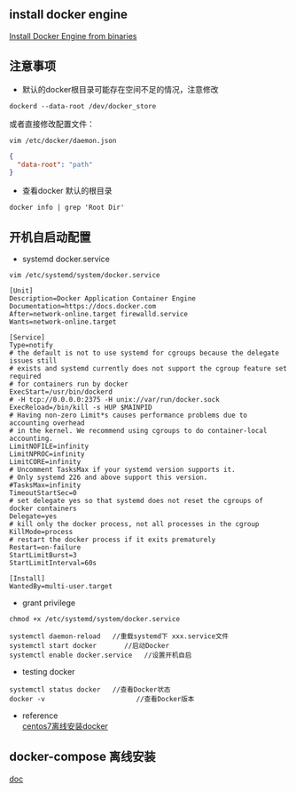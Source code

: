 ## install docker engine  
[Install Docker Engine from binaries](https://docs.docker.com/engine/install/binaries/#install-static-binaries)
## 注意事项  
- 默认的docker根目录可能存在空间不足的情况，注意修改
```
dockerd --data-root /dev/docker_store
```
或者直接修改配置文件：
```
vim /etc/docker/daemon.json
```
```json
{
  "data-root": "path"
}

```

- 查看docker 默认的根目录
```
docker info | grep 'Root Dir'
```
## 开机自启动配置
-  systemd docker.service
``` shell
vim /etc/systemd/system/docker.service
```
```
[Unit]
Description=Docker Application Container Engine
Documentation=https://docs.docker.com
After=network-online.target firewalld.service
Wants=network-online.target
  
[Service]
Type=notify
# the default is not to use systemd for cgroups because the delegate issues still
# exists and systemd currently does not support the cgroup feature set required
# for containers run by docker
ExecStart=/usr/bin/dockerd
# -H tcp://0.0.0.0:2375 -H unix://var/run/docker.sock
ExecReload=/bin/kill -s HUP $MAINPID
# Having non-zero Limit*s causes performance problems due to accounting overhead
# in the kernel. We recommend using cgroups to do container-local accounting.
LimitNOFILE=infinity
LimitNPROC=infinity
LimitCORE=infinity
# Uncomment TasksMax if your systemd version supports it.
# Only systemd 226 and above support this version.
#TasksMax=infinity
TimeoutStartSec=0
# set delegate yes so that systemd does not reset the cgroups of docker containers
Delegate=yes
# kill only the docker process, not all processes in the cgroup
KillMode=process
# restart the docker process if it exits prematurely
Restart=on-failure
StartLimitBurst=3
StartLimitInterval=60s
  
[Install]
WantedBy=multi-user.target
```
- grant privilege
```shell
chmod +x /etc/systemd/system/docker.service

systemctl daemon-reload   //重载systemd下 xxx.service文件
systemctl start docker       //启动Docker
systemctl enable docker.service   //设置开机自启
```
- testing  docker
```shell
systemctl status docker   //查看Docker状态
docker -v                       //查看Docker版本
```
- reference  
[centos7离线安装docker](https://www.cnblogs.com/xiaochina/p/10469715.html)
## docker-compose 离线安装  
[doc](https://docs.docker.com/compose/install/standalone/#on-linux)
